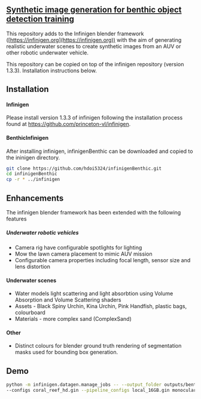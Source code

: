 ## [Synthetic image generation for benthic object detection training](https://infinigen.org)

This repository adds to the Infinigen blender framework ([https://infinigen.org](https://infinigen.org)) with the aim of generating realistic underwater scenes to create synthetic images from an AUV or other robotic underwater vehicle.

This repository can be copied on top of the infinigen repository (version 1.3.3).  Installation instructions below.

## Installation

#### Infinigen
Please install version 1.3.3 of infinigen following the installation process found at https://github.com/princeton-vl/infinigen.

#### BenthicInfinigen

After installing infinigen, infinigenBenthic can be downloaded and copied to the ininigen directory.  

```bash
git clone https://github.com/hdoi5324/infinigenBenthic.git
cd infinigenBenthic
cp -r * ../infinigen
```

## Enhancements
The infinigen blender framework has been extended with the following features

##### Underwater robotic vehicles
* Camera rig have configurable spotlights for lighting
* Mow the lawn camera placement to mimic AUV mission
* Configurable camera properties including focal length, sensor size and lens distortion

#### Underwater scenes
* Water models light scattering and light absorbtion using Volume Absorption and Volume Scattering shaders
* Assets - Black Spiny Urchin, Kina Urchin, Pink Handfish, plastic bags, colourboard
* Materials - more complex sand (ComplexSand)

#### Other
* Distinct colours for blender ground truth rendering of segmentation masks used for bounding box generation.


## Demo

```bash
python -m infinigen.datagen.manage_jobs -- --output_folder outputs/benthic_demo --num_scenes 1 \
--configs coral_reef_hd.gin --pipeline_configs local_16GB.gin monocular.gin cuda_terrain.gin hd_coral_reef_datagen.gin
```


